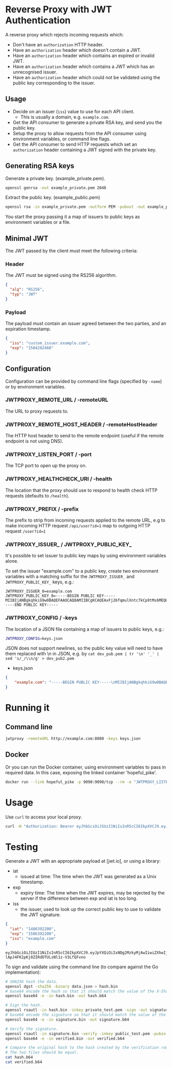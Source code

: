 # Reverse Proxy with JWT Authentication

A reverse proxy which rejects incoming requests which:

* Don't have an `authorization` HTTP header.
* Have an `authorization` header which doesn't contain a JWT.
* Have an `authorization` header which contains an expired or invalid JWT.
* Have an `authorization` header which contains a JWT which has an unrecognised issuer.
* Have an `authorization` header which could not be validated using the public key corresponding to the issuer.

## Usage

* Decide on an issuer (`iss`) value to use for each API client.
   * This is usually a domain, e.g. `example.com`.
* Get the API consumer to generate a private RSA key, and send you the public key.
* Setup the proxy to allow requests from the API consumer using environment variables, or command line flags.
* Get the API consumer to send HTTP requests which set an `authorization` header containing a JWT signed with the private key.

## Generating RSA keys

Generate a private key. (example_private.pem).

```bash
openssl genrsa -out example_private.pem 2048
```

Extract the public key. (example_public.pem)

```bash
openssl rsa -in example_private.pem -outform PEM -pubout -out example_public.pem
```

You start the proxy passing it a map of issuers to public keys as environment variables or a file.

## Minimal JWT

The JWT passed by the client must meet the following criteria:

### Header

The JWT must be signed using the RS256 algorithm.

```json
{
  "alg": "RS256",
  "typ": "JWT"
}
```

### Payload

The payload must contain an issuer agreed between the two parties, and an expiration timestamp.

```json
{
  "iss": "custom_issuer.example.com",
  "exp": "1504282460"
}
```

## Configuration

Configuration can be provided by command line flags (specified by `-name`) or by environment variables.

### JWTPROXY_REMOTE_URL / -remoteURL

The URL to proxy requests to.

### JWTPROXY_REMOTE_HOST_HEADER / -remoteHostHeader

The HTTP host header to send to the remote endpoint (useful if the remote endpoint is not using DNS).

### JWTPROXY_LISTEN_PORT / -port

The TCP port to open up the proxy on.

### JWTPROXY_HEALTHCHECK_URI / -health

The location that the proxy should use to respond to health check HTTP requests (defaults to `/health`).

### JWTPROXY_PREFIX / -prefix

The prefix to strip from incoming requests applied to the remote URL, e.g to make incoming HTTP request `/api/user?id=1` map to outgoing HTTP request `/user?id=1`

### JWTPROXY_ISSUER_ / JWTPROXY_PUBLIC_KEY_

It's possible to set issuer to public key maps by using environment variables alone.

To set the issuer "example.com" to a public key, create two environment variables with a matching suffix for the `JWTPROXY_ISSUER_` and `JWTPROXY_PUBLIC_KEY_` keys, e.g.:

```
JWTPROXY_ISSUER_0=example.com
JWTPROXY_PUBLIC_KEY_0=-----BEGIN PUBLIC KEY-----MIIBIjANBgkqhkiG9w0BAQEFAAOCAQ8AMIIBCgKCAQEAxFj26fqmulXntc7kCp9tMs6MEQUsk2r16Jd6k+aZSaLBo0dVgP77q1os10gZT4N0gYH6NsbVqP4+wWAUIDiemhpxq986z5mtB/lGvmHmaQcK/bOnEvcLWinHJZIla1m2RF7diN5/WBRNh8CyYMiW+BV/6dngknBtP7bDpnCkYrySaOQtKRvrech1UFRKgQjD8bprrcUmOFWYrmKe2NCxcQs9RhYuACt3Du2Z4VwVWN2xvL5LlZdWK7jLENe3MkOZU5WcwA7n+K/tulqA9uNRv8cRIL/y8BUwUsUoqBiyVZXQUa7BgE82GoTXtv3uqkN/yZxnlEcaJW5BD1nFzuvuyQIDAQAB-----END PUBLIC KEY-----
```

### JWTPROXY_CONFIG / -keys

The location of a JSON file containing a map of issuers to public keys, e.g.:

```bash
JWTPROXY_CONFIG=keys.json
```

JSON does not support newlines, so the public key value will need to have them replaced with \n in JSON, e.g. by `cat dev_pub.pem | tr '\n' '_' | sed 's/_/\\n/g' > dev_pub2.pem`

- keys.json
```json
{
    "example.com": "-----BEGIN PUBLIC KEY-----\nMIIBIjANBgkqhkiG9w0BAQEFAAOCAQ8AMIIBCgKCAQEAxFj26fqmulXntc7kCp9t\nMs6MEQUsk2r16Jd6k+aZSaLBo0dVgP77q1os10gZT4N0gYH6NsbVqP4+wWAUIDie\nmhpxq986z5mtB/lGvmHmaQcK/bOnEvcLWinHJZIla1m2RF7diN5/WBRNh8CyYMiW\n+BV/6dngknBtP7bDpnCkYrySaOQtKRvrech1UFRKgQjD8bprrcUmOFWYrmKe2NCx\ncQs9RhYuACt3Du2Z4VwVWN2xvL5LlZdWK7jLENe3MkOZU5WcwA7n+K/tulqA9uNR\nv8cRIL/y8BUwUsUoqBiyVZXQUa7BgE82GoTXtv3uqkN/yZxnlEcaJW5BD1nFzuvu\nyQIDAQAB\n-----END PUBLIC KEY-----"
}
```

# Running it

## Command line

```bash
jwtproxy -remoteURL http://example.com:8080 -keys keys.json
```

## Docker

Or you can run the Docker container, using environment variables to pass in required data. In this case, exposing the linked container 'hopeful_pike'.

```bash
docker run --link hopeful_pike -p 9090:9090/tcp --rm -e "JWTPROXY_LISTEN_PORT=9090" -e "JWTPROXY_REMOTE_URL=http://hopeful_pike:8080" -v /users/me/keys.json:/keys.json -e "JWTPROXY_CONFIG=keys.json" adrianhesketh/jwtproxy
```

# Usage

Use `curl` to access your local proxy.

```bash
curl -H "Authorization: Bearer eyJhbGciOiJSUzI1NiIsInR5cCI6IkpXVCJ9.eyJpYXQiOiIxNDg2MzkyMjAwIiwiZXhwIjoiMTU4NjM5MjIwMCIsImlzcyI6ImV4YW1wbGUuY29tIn0.McHwUVbe96y-vaTOExPjANm8e8p0v6I7puPf74SV7Jn-QYprrhLlklnBP4MEF77v0LIBUFKgzpOMfldCONId3ktOFOf0117x9iWG3J-Zf6Ni3HinhA9U1pPU7_OhTtkXacmgats8tLWAqmOz46NeyAmHS_dkvodUUPpcHY-AqQtzM4ql6RZpMDstz5dFJWZh9P0_prPknoI-argt2jn-KGajCOIghcGxNarylq5oX62rT9AavavyWGnJW0zLnP9qtIuChzigU542Nbg7y6_E7FaVA2cPICPuiPehn6vVTKuVil0o2SJgFD2J2HQfxa0iDrc8HzbubMGJcw7Vlpkk0w" http://localhost:9090
```

# Testing

Generate a JWT with an appropriate payload at [jwt.io], or using a library:

* iat
  * issued at time: The time when the JWT was generated as a Unix timestamp.
* exp
  * expiry time: The time when the JWT expires, may be rejected by the server if the difference between exp and iat is too long.
* iss
  * the issuer, used to look up the correct public key to use to validate the JWT signature.

```json
{
  "iat": "1486392200",
  "exp": "1586392200",
  "iss": "example.com"
}
```

```
eyJhbGciOiJIUzI1NiIsInR5cCI6IkpXVCJ9.eyJpYXQiOiIxNDg2MzkyMjAwIiwiZXhwIjoiMTU4NjM5MjIwMCIsIm5hbWUiOiJBZHJpYW4gSGVza2V0aCJ9.d45Or2h-lApJ4FK2pKj0ZIRdDTULsNl1z-V3LfQFvno
```

To sign and validate using the command line (to compare against the Go implementation):

```bash
# SHA256 hash the data.
openssl dgst -sha256 -binary data.json > hash.bin
# base64 encode the hash so that it should match the value of the X-Sha256hash HTTP header.
openssl base64 -e -in hash.bin -out hash.b64

# Sign the hash.
openssl rsautl -in hash.bin -inkey private_test.pem -sign -out signature.bin
# base64 encode the signature so that it should match the value of the X-Signature HTTP header.
openssl base64 -e -in signature.bin -out signature.b64

# Verify the signature.
openssl rsautl -in signature.bin -verify -inkey public_test.pem -pubin > verified.bin
openssl base64 -e -in verified.bin -out verified.b64

# Compare the original hash to the hash created by the verification routine.
# The two files should be equal.
cat hash.b64
cat verified.b64
```
